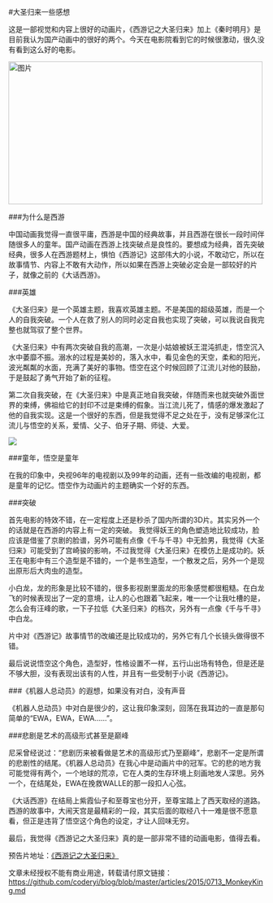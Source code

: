 #大圣归来一些感想




这是一部视觉和内容上很好的动画片，《西游记之大圣归来》加上《秦时明月》是目前我认为国产动画中的很好的两个。今天在电影院看到它的时候很激动，很久没有看到这么好的电影。

 <img src="http://img31.mtime.cn/pi/2015/04/22/112758.49985889_1000X1000.jpg" width = "500" height = "281" alt="图片" align=center />
 
###为什么是西游

中国动画我觉得一直很平庸，西游是中国的经典故事，并且西游在很长一段时间伴随很多人的童年。国产动画在西游上找突破点是良性的。要想成为经典，首先突破经典，很多人在西游题材上，惧怕《西游记》这部伟大的小说，不敢动它，所以在故事情节、内容上不敢有大动作，所以如果在西游上突破必定会是一部较好的片子，就像之前的《大话西游》。

###英雄

《大圣归来》是一个英雄主题，我喜欢英雄主题。不是美国的超级英雄，而是一个人的自我突破。一个人在救了别人的同时必定自我也实现了突破，可以我说自我完整也就驾驭了整个世界。

《大圣归来》中有两次突破自我的高潮，一次是小姑娘被妖王混沌抓走，悟空沉入水中萎靡不振。溺水的过程是美妙的，落入水中，看见金色的天空，柔和的阳光，波光粼粼的水面，充满了美好的事物。悟空在这个时候回顾了江流儿对他的鼓励，于是鼓起了勇气开始了新的征程。

第二次自我突破，在《大圣归来》中是真正地自我突破，伴随而来也就突破外面世界的束缚，佛祖给它的封印不过是束缚的假象。当江流儿死了，情感的爆发激起了他的自我实现。这是一个很好的东西，但是我觉得不足之处在于，没有足够深化江流儿与悟空的关系，爱情、父子、伯牙子期、师徒、大爱。


![](https://mag.moe/wp-content/uploads/2015/06/%E3%80%8A%E8%A5%BF%E6%B8%B8%E8%AE%B0%E4%B9%8B%E5%A4%A7%E5%9C%A3%E5%BD%92%E6%9D%A5%E3%80%8B%E8%BF%98%E6%9C%AA%E4%B8%8A%E6%98%A0%E5%A5%BD%E8%AF%84%E5%A6%82%E6%BD%AE-520x400.jpg)

###童年，悟空是童年

在我的印象中，央视96年的电视剧以及99年的动画，还有一些改编的电视剧，都是童年的记忆。悟空作为动画片的主题确实一个好的东西。


###突破

首先电影的特效不错，在一定程度上还是秒杀了国内所谓的3D片。其实另外一个的话就是在西游的内容上有一定的突破。
我觉得妖王的角色塑造地比较成功，脸应该是借鉴了京剧的脸谱，另外可能有点像《千与千寻》中无脸男，我觉得《大圣归来》可能受到了宫崎骏的影响，不过我觉得《大圣归来》在模仿上是成功的。妖王在电影中有三个造型是不错的，一个是书生造型，一个散发之后，另外一个是现出原形后大肉虫的造型。

小白龙，龙的形象是比较不错的，很多影视剧里面龙的形象感觉都很粗糙。在白龙飞的时候表现出了一定的意境，让人的心也跟着飞起来，唯一一个让我吐槽的是，怎么会有汪峰的歌，一下子拉低《大圣归来》的档次，另外有一点像《千与千寻》中白龙。

片中对《西游记》故事情节的改编还是比较成功的，另外它有几个长镜头做得很不错。

最后说说悟空这个角色，造型好，性格设置不一样，五行山出场有特色，但是还是不够大胆，没有表现出该有的人性，并且有一些受制于小说《西游记》。



###《机器人总动员》的遐想，如果没有对白，没有声音

《机器人总动员》中对白是很少的，这让我印象深刻，回荡在我耳边的一直是那句简单的“EWA，EWA，EWA……”。

###悲剧是艺术的高级形式甚至是巅峰

尼采曾经说过：“悲剧历来被看做是艺术的高级形式乃至巅峰”，悲剧不一定是所谓的悲剧性的结尾。《机器人总动员》在我心中是动画片中的冠军。它的悲的地方我可能觉得有两个，一个地球的荒凉，它在人类的生存环境上刻画地发人深思。另外一个，在结尾处，EWA在挽救WALLE的那一段扣人心弦。

《大话西游》在结局上紫霞仙子和至尊宝也分开，至尊宝踏上了西天取经的道路。西游的故事中，大闹天宫是最精彩的一段，其实后面的取经八十一难是很不愿意看，但正是违背了悟空这个角色的设定，才让人回味无穷。

最后，我觉得《西游记之大圣归来》真的是一部非常不错的动画电影，值得去看。


预告片地址：[《西游记之大圣归来》](http://movie.douban.com/trailer/179848/#content)

文章未经授权不能有商业用途，转载请付原文链接：https://github.com/coderyi/blog/blob/master/articles/2015/0713_MonkeyKing.md
